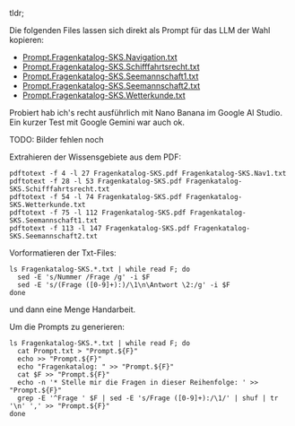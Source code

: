 tldr;

Die folgenden Files lassen sich direkt als Prompt für das LLM der Wahl kopieren:

* [Prompt.Fragenkatalog-SKS.Navigation.txt](https://raw.githubusercontent.com/niko/SKS-KI/refs/heads/main/Prompt.Fragenkatalog-SKS.Navigation.txt)
* [Prompt.Fragenkatalog-SKS.Schifffahrtsrecht.txt](https://raw.githubusercontent.com/niko/SKS-KI/refs/heads/main/Prompt.Fragenkatalog-SKS.Schifffahrtsrecht.txt)
* [Prompt.Fragenkatalog-SKS.Seemannschaft1.txt](https://raw.githubusercontent.com/niko/SKS-KI/refs/heads/main/Prompt.Fragenkatalog-SKS.Seemannschaft1.txt)
* [Prompt.Fragenkatalog-SKS.Seemannschaft2.txt](https://raw.githubusercontent.com/niko/SKS-KI/refs/heads/main/Prompt.Fragenkatalog-SKS.Seemannschaft2.txt)
* [Prompt.Fragenkatalog-SKS.Wetterkunde.txt](https://raw.githubusercontent.com/niko/SKS-KI/refs/heads/main/Prompt.Fragenkatalog-SKS.Wetterkunde.txt)

Probiert hab ich's recht ausführlich mit Nano Banana im Google AI Studio. Ein kurzer Test mit Google Gemini war auch ok.

TODO: Bilder fehlen noch


Extrahieren der Wissensgebiete aus dem PDF:
```
pdftotext -f 4 -l 27 Fragenkatalog-SKS.pdf Fragenkatalog-SKS.Nav1.txt
pdftotext -f 28 -l 53 Fragenkatalog-SKS.pdf Fragenkatalog-SKS.Schifffahrtsrecht.txt
pdftotext -f 54 -l 74 Fragenkatalog-SKS.pdf Fragenkatalog-SKS.Wetterkunde.txt
pdftotext -f 75 -l 112 Fragenkatalog-SKS.pdf Fragenkatalog-SKS.Seemannschaft1.txt
pdftotext -f 113 -l 147 Fragenkatalog-SKS.pdf Fragenkatalog-SKS.Seemannschaft2.txt
```

Vorformatieren der Txt-Files:
```
ls Fragenkatalog-SKS.*.txt | while read F; do
  sed -E 's/Nummer /Frage /g' -i $F
  sed -E 's/(Frage ([0-9]+):)/\1\n\Antwort \2:/g' -i $F
done
```
und dann eine Menge Handarbeit.

Um die Prompts zu generieren:
```
ls Fragenkatalog-SKS.*.txt | while read F; do
  cat Prompt.txt > "Prompt.${F}"
  echo >> "Prompt.${F}"
  echo "Fragenkatalog: " >> "Prompt.${F}"
  cat $F >> "Prompt.${F}"
  echo -n '* Stelle mir die Fragen in dieser Reihenfolge: ' >> "Prompt.${F}"
  grep -E '^Frage ' $F | sed -E 's/Frage ([0-9]+):/\1/' | shuf | tr '\n' ',' >> "Prompt.${F}"
done
```

